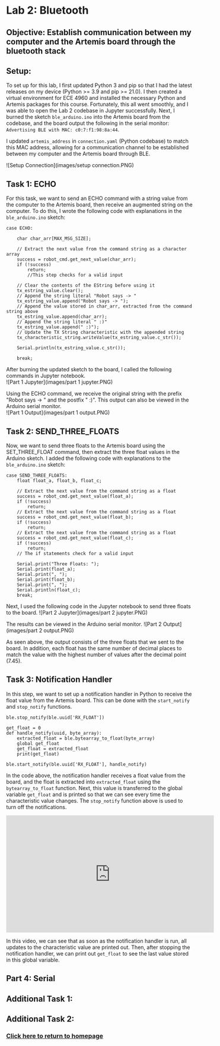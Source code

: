 # Lab 2: Bluetooth

## Objective: Establish communication between my computer and the Artemis board through the bluetooth stack

## Setup:
To set up for this lab, I first updated Python 3 and pip so that I had the latest releases on my device (Python >= 3.9 and pip >= 21.0). I then created a virtual environment for ECE 4960 and installed the necessary Python and Artemis packages for this course. Fortunately, this all went smoothly, and I was able to open the Lab 2 codebase in Jupyter successfully. Next, I burned the sketch ```ble_arduino.ino``` into the Artemis board from the codebase, and the board output the following in the serial monitor:
```Advertising BLE with MAC: c0:7:f1:98:8a:44```.

I updated ```artemis_address``` in ```connection.yaml``` (Python codebase) to match this MAC address, allowing for a communication channel to be established between my computer and the Artemis board through BLE.  

![Setup Connection](images/setup connection.PNG)

## Task 1: ECHO
For this task, we want to send an ECHO command with a string value from the computer to the Artemis board, then receive an augmented string on the computer. To do this, I wrote the following code with explanations in the ```ble_arduino.ino``` sketch:

```
case ECHO:

    char char_arr[MAX_MSG_SIZE];

    // Extract the next value from the command string as a character array
    success = robot_cmd.get_next_value(char_arr);
    if (!success)
        return;
        //This step checks for a valid input

    // Clear the contents of the EString before using it
    tx_estring_value.clear();
    // Append the string literal "Robot says -> "
    tx_estring_value.append("Robot says -> ");
    // Append the value stored in char_arr, extracted from the command string above
    tx_estring_value.append(char_arr);
    // Append the string literal " :)"
    tx_estring_value.append(" :)");
    // Update the TX String characteristic with the appended string
    tx_characteristic_string.writeValue(tx_estring_value.c_str());

    Serial.println(tx_estring_value.c_str());

    break;
```

After burning the updated sketch to the board, I called the following commands in Jupyter notebook.  
![Part 1 Jupyter](images/part 1 jupyter.PNG)

Using the ECHO command, we receive the original string with the prefix "Robot says -> " and the postfix " :)". This output can also be viewed in the Arduino serial monitor.  
![Part 1 Output](images/part 1 output.PNG)

## Task 2: SEND_THREE_FLOATS
Now, we want to send three floats to the Artemis board using the SET_THREE_FLOAT command, then extract the three float values in the Arduino sketch. I added the following code with explanations to the ```ble_arduino.ino``` sketch:

```
case SEND_THREE_FLOATS:
    float float_a, float_b, float_c;

    // Extract the next value from the command string as a float
    success = robot_cmd.get_next_value(float_a);
    if (!success)
        return;
    // Extract the next value from the command string as a float
    success = robot_cmd.get_next_value(float_b);
    if (!success)
        return;
    // Extract the next value from the command string as a float
    success = robot_cmd.get_next_value(float_c);
    if (!success)
        return;
    // The if statements check for a valid input

    Serial.print("Three Floats: ");
    Serial.print(float_a);
    Serial.print(", ");
    Serial.print(float_b);
    Serial.print(", ");
    Serial.println(float_c);
    break;
```

Next, I used the following code in the Jupyter notebook to send three floats to the board.
![Part 2 Jupyter](images/part 2 jupyter.PNG)

The results can be viewed in the Arduino serial monitor.
![Part 2 Output](images/part 2 output.PNG)

As seen above, the output consists of the three floats that we sent to the board. In addition, each float has the same number of decimal places to match the value with the highest number of values after the decimal point (7.45).

## Task 3: Notification Handler
In this step, we want to set up a notification handler in Python to receive the float value from the Artemis board. This can be done with the ```start_notify``` and ```stop_notify``` functions.  

```
ble.stop_notify(ble.uuid['RX_FLOAT'])
```  

```
get_float = 0
def handle_notify(uuid, byte_array):
    extracted_float = ble.bytearray_to_float(byte_array)
    global get_float 
    get_float = extracted_float
    print(get_float)
    
ble.start_notify(ble.uuid['RX_FLOAT'], handle_notify)
```  

In the code above, the notification handler receives a float value from the board, and the float is extracted into ```extracted_float``` using the ```bytearray_to_float``` function. Next, this value is transferred to the global variable ```get_float``` and is printed so that we can see every time the characteristic value changes. The ```stop_notify``` function above is used to turn off the notifications.  

<iframe width="560" height="315" src="https://www.youtube.com/embed/AW7HkeR5Uy4" title="YouTube video player" frameborder="0" allow="accelerometer; autoplay; clipboard-write; encrypted-media; gyroscope; picture-in-picture" allowfullscreen></iframe>

In this video, we can see that as soon as the notification handler is run, all updates to the characteristic value are printed out. Then, after stopping the notification handler, we can print out ```get_float``` to see the last value stored in this global variable.

## Part 4: Serial

## Additional Task 1: 

## Additional Task 2: 

### [Click here to return to homepage](https://lyl24.github.io/lyl24-ece4960)
